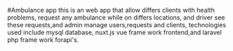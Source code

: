 
#Ambulance app this is an web app that allow differs clients with health problems, request any ambulance while on differs locations, and driver see these requests,and admin manage users,requests and clients, technologies used include mysql database, nuxt.js vue frame work frontend,and laravel php frame work forapi's.

